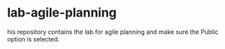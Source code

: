 # lab-agile-planning
his repository contains the lab for agile planning and make sure the Public option is selected.
